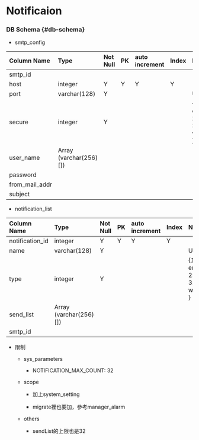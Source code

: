 # Notificaion

### DB Schema {#db-schema}

* smtp\_config

| Column Name | Type | Not Null | PK | auto increment | Index | Notes |
| :--- | :--- | :--- | :--- | :--- | :--- | :--- |
| smtp\_id |  |  |  |  |  |  |
| host | integer | Y | Y | Y | Y |  |
| port | varchar\(128\) | Y |  |  |  | UNIQUE |
| secure | integer | Y |  |  |  | {1: email, 2:line, 3: wechat } |
| user\_name | Array \(varchar\(256\)\[\]\) |  |  |  |  |  |
| password |  |  |  |  |  |  |
| from\_mail\_addr |  |  |  |  |  |  |
| subject |  |  |  |  |  |  |

* notification\_list

| Column Name | Type | Not Null | PK | auto increment | Index | Notes |
| :--- | :--- | :--- | :--- | :--- | :--- | :--- |
| notification\_id | integer | Y | Y | Y | Y |  |
| name | varchar\(128\) | Y |  |  |  | UNIQUE |
| type | integer | Y |  |  |  | {1: email, 2:line, 3: wechat } |
| send\_list | Array \(varchar\(256\)\[\]\) |  |  |  |  |  |
| smtp\_id |  |  |  |  |  |  |



* 限制

  * sys\_parameters

    * NOTIFICATION\_MAX\_COUNT: 32

  * scope

    * 加上system\_setting

    * migrate裡也要加，參考manager\_alarm

  * others

    * sendList的上限也是32



